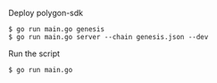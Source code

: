 
Deploy polygon-sdk

```
$ go run main.go genesis
$ go run main.go server --chain genesis.json --dev
```

Run the script

```
$ go run main.go
```
